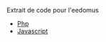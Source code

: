 Extrait de code pour l'eedomus

* [Php](https://github.com/2bprog/eedomus-snippet/php)
* [Javascript](https://github.com/2bprog/eedomus-snippet/javascript)

